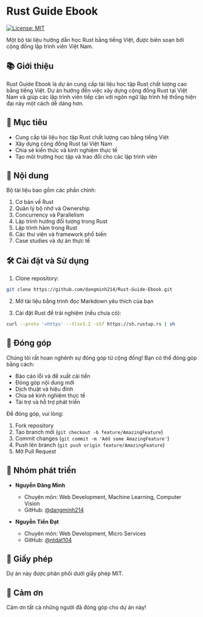 # Rust Guide Ebook

[![License: MIT](https://img.shields.io/badge/License-MIT-yellow.svg)](https://opensource.org/licenses/MIT)
<!-- [![PRs Welcome](https://img.shields.io/badge/PRs-welcome-brightgreen.svg?style=flat-square)](http://makeapullrequest.com) -->

Một bộ tài liệu hướng dẫn học Rust bằng tiếng Việt, được biên soạn bởi cộng đồng lập trình viên Việt Nam.

## 📚 Giới thiệu

Rust Guide Ebook là dự án cung cấp tài liệu học tập Rust chất lượng cao bằng tiếng Việt. Dự án hướng đến việc xây dựng cộng đồng Rust tại Việt Nam và giúp các lập trình viên tiếp cận với ngôn ngữ lập trình hệ thống hiện đại này một cách dễ dàng hơn.

## 🎯 Mục tiêu

- Cung cấp tài liệu học tập Rust chất lượng cao bằng tiếng Việt
- Xây dựng cộng đồng Rust tại Việt Nam
- Chia sẻ kiến thức và kinh nghiệm thực tế
- Tạo môi trường học tập và trao đổi cho các lập trình viên

## 📖 Nội dung

Bộ tài liệu bao gồm các phần chính:

1. Cơ bản về Rust
2. Quản lý bộ nhớ và Ownership
3. Concurrency và Parallelism
4. Lập trình hướng đối tượng trong Rust
5. Lập trình hàm trong Rust
6. Các thư viện và framework phổ biến
7. Case studies và dự án thực tế

## 🛠️ Cài đặt và Sử dụng

1. Clone repository:
```bash
git clone https://github.com/dangminh214/Rust-Guide-Ebook.git
```

2. Mở tài liệu bằng trình đọc Markdown yêu thích của bạn

3. Cài đặt Rust để trải nghiệm (nếu chưa có):
```bash
curl --proto '=https' --tlsv1.2 -sSf https://sh.rustup.rs | sh
```

## 🤝 Đóng góp

Chúng tôi rất hoan nghênh sự đóng góp từ cộng đồng! Bạn có thể đóng góp bằng cách:

- Báo cáo lỗi và đề xuất cải tiến
- Đóng góp nội dung mới
- Dịch thuật và hiệu đính
- Chia sẻ kinh nghiệm thực tế
- Tài trợ và hỗ trợ phát triển

Để đóng góp, vui lòng:
1. Fork repository
2. Tạo branch mới (`git checkout -b feature/AmazingFeature`)
3. Commit changes (`git commit -m 'Add some AmazingFeature'`)
4. Push lên branch (`git push origin feature/AmazingFeature`)
5. Mở Pull Request

## 👥 Nhóm phát triển

- **Nguyễn Đăng Minh**
  - Chuyên môn: Web Development, Machine Learning, Computer Vision
  - GitHub: [@dangminh214](https://github.com/dangminh214)

- **Nguyễn Tiến Đạt**
  - Chuyên môn: Web Development, Micro Services
  - GitHub: [@ntdat104](https://github.com/ntdat104)

## 📄 Giấy phép

Dự án này được phân phối dưới giấy phép MIT.

## 🙏 Cảm ơn

Cảm ơn tất cả những người đã đóng góp cho dự án này!
